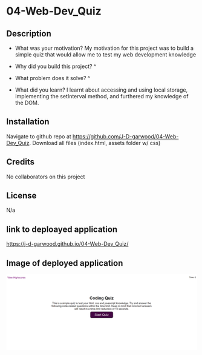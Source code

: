 # 04-Web-Dev_Quiz

## Description
- What was your motivation?
My motivation for this project was to build a simple quiz that would allow me to test my web development knowledge

- Why did you build this project? 
^

- What problem does it solve?
^

- What did you learn?
I learnt about accessing and using local storage, implementing the setInterval method, and furthered my knowledge of the DOM.

## Installation

Navigate to github repo at https://github.com/J-D-garwood/04-Web-Dev_Quiz. Download all files (index.html, assets folder w/ css)

## Credits

No collaborators on this project

## License

N/a

## link to deploayed application
https://j-d-garwood.github.io/04-Web-Dev_Quiz/

## Image of deployed application

![webpage screenshot](./assets/images/Screenshot%202023-06-22%20204132.png)
